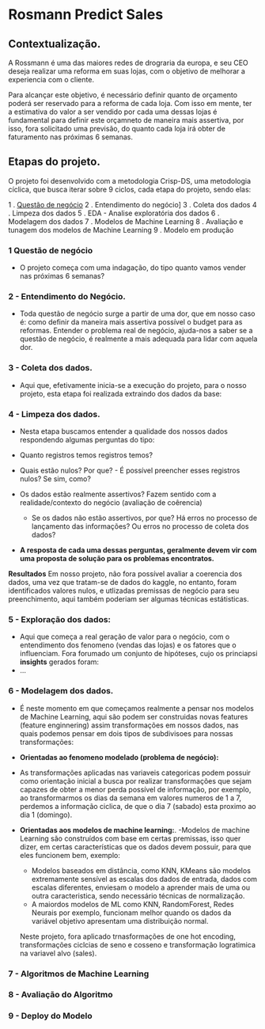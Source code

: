 # Rosmann Predict Sales

## Contextualização. 

A Rossmann é uma das maiores redes de drograria da europa, e seu CEO deseja realizar uma reforma em suas lojas, com o objetivo de melhorar a experiencia com o cliente. 

Para alcançar este objetivo, é necessário definir quanto de orçamento poderá ser reservado para a reforma de cada loja. Com isso em mente, ter a estimativa do valor a ser vendido por cada uma dessas lojas é 
fundamental para definir este orçamneto de maneira mais assertiva, por isso, fora solicitado uma previsão, do quanto cada loja irá obter de faturamento nas próximas 6 semanas. 

## Etapas do projeto. 
O projeto foi desenvolvido com a metodologia Crisp-DS, uma metodologia cíclica, que busca iterar sobre 9 ciclos, cada etapa do projeto, sendo elas: 
   
   1 . [Questão de negócio](1-questão-de-negócio)
   2 . Entendimento do negócio]
   3 . Coleta dos dados
   4 . Limpeza dos dados 
   5 . EDA - Analise exploratória dos dados
   6 . Modelagem dos dados 
   7 . Modelos de Machine Learning
   8 . Avaliação e tunagem dos modelos de Machine Learning 
   9 . Modelo em produção 


 ### 1 Questão de negócio
  - O projeto começa com uma indagação, do tipo quanto vamos vender nas próximas 6 semanas?

 ### 2 - Entendimento do Negócio. 
   - Toda questão de negócio surge a partir de uma dor, que em nosso caso é: como definir
da maneira mais assertiva possível o budget para as reformas. Entender o problema real de negócio, ajuda-nos a saber se a questão de negócio, é realmente a mais adequada para lidar com aquela dor.

### 3 - Coleta dos dados. 
  - Aqui que, efetivamente inicia-se a execução do projeto, para o nosso projeto, esta etapa foi realizada extraindo dos dados da base:

### 4 - Limpeza dos dados.
  - Nesta etapa buscamos entender a qualidade dos nossos dados respondendo algumas perguntas do tipo:
   -  Quanto registros temos registros temos?
   -  Quais estão nulos? Por que?
    -  É possível preencher esses registros nulos? Se sim, como?
   - Os dados estão realmente assertivos? Fazem sentido com a realidade/contexto do negócio (avaliação de coêrencia)
     - Se os dados não estão assertivos, por que? Há erros no processo de lançamento das informações? Ou erros no processo de coleta dos dados?

   - **A resposta de cada uma dessas perguntas, geralmente devem vir com uma proposta de solução para os problemas encontratos.**  

   **Resultados**
  Em nosso projeto, não fora possível avaliar a coerencia dos dados, uma vez que tratam-se de dados do kaggle, no entanto, foram identificados valores nulos, e utlizadas premissas de negócio para seu preenchimento, aqui também poderiam ser algumas técnicas estátisticas.   

### 5 - Exploração dos dados: 
  - Aqui que começa a real geração de valor para o negócio, com o entendimento dos fenomeno (vendas das lojas) e os fatores que o influenciam. Fora forumado um conjunto de hipóteses, cujo os princiapsi
**insights** gerados foram:
- ...

### 6 - Modelagem dos dados. 
  - É neste momento em que começamos realmente a pensar nos modelos de Machine Learning, aqui são podem ser construidas novas features (feature enginnering) assim transformações em nossos dados, nas quais podemos pensar em dois tipos de subdivisoes para nossas transformações:
  
  - **Orientadas ao fenomeno modelado (problema de negócio):**
   -  As transformações aplicadas nas variaveis categoricas podem possuir como orientação inicial a busca por realizar transformações que sejam capazes de obter a menor perda possível de informação,
     por exemplo, ao transformarmos os dias da semana em valores numeros de 1 a 7, perdemos a informação ciclica, de que o dia 7 (sabado) esta proximo ao dia 1 (domingo).
  
  - **Orientadas aos modelos de machine learning:**.
   -Modelos de machine Learning são construídos com base em certas premissas, isso quer dizer, em certas características que os dados devem possuir, para que eles funcionem bem, exemplo:
     - Modelos baseados em distância, como KNN, KMeans são modelos extremamente sensível as escalas dos dados de entrada, dados com escalas diferentes, enviesam o modelo a aprender mais de uma ou outra caracteristica, sendo necessário técnicas de normalização.
     - A maiordos modelos de ML como KNN, RandomForest, Redes Neurais por exemplo, funcionam melhor quando os dados da variável objetivo apresentam uma distribuição normal.

     Neste projeto, fora aplicado trnasformações de one hot encoding, transformações ciclcias de seno e cosseno e transformação logratimica na variavel alvo (sales).

### 7 - Algoritmos de Machine Learning 

### 8 - Avaliação do Algoritmo 

### 9 - Deploy do Modelo

